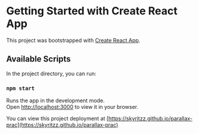 # Getting Started with Create React App

This project was bootstrapped with [Create React App](https://github.com/facebook/create-react-app).

## Available Scripts

In the project directory, you can run:

### `npm start`

Runs the app in the development mode.\
Open [http://localhost:3000](http://localhost:3000) to view it in your browser.

You can view this project deployment at [https://skyritzz.github.io/parallax-prac](https://skyritzz.github.io/parallax-prac)
